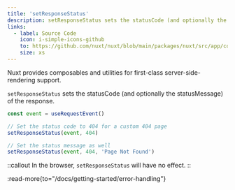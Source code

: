 ```yaml
---
title: 'setResponseStatus'
description: setResponseStatus sets the statusCode (and optionally the statusMessage) of the response.
links:
  - label: Source Code
    icon: i-simple-icons-github
    to: https://github.com/nuxt/nuxt/blob/main/packages/nuxt/src/app/composables/ssr.ts
    size: xs
---
```


Nuxt provides composables and utilities for first-class server-side-rendering support.

`setResponseStatus` sets the statusCode (and optionally the statusMessage) of the response.

```js
const event = useRequestEvent()

// Set the status code to 404 for a custom 404 page
setResponseStatus(event, 404)

// Set the status message as well
setResponseStatus(event, 404, 'Page Not Found')
```

::callout
In the browser, `setResponseStatus` will have no effect.
::

:read-more{to="/docs/getting-started/error-handling"}
